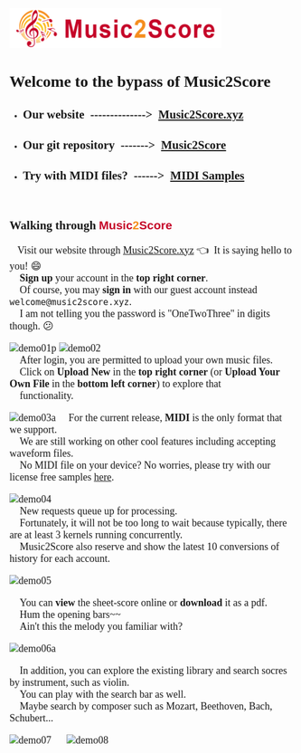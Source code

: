 <p> <a href="https://raw.githubusercontent.com/music2score/music2score/main/pages/images/navbar_logo.png" > 
<img  src="https://raw.githubusercontent.com/music2score/music2score/main/pages/images/navbar_logo.png"  alt="Logo"  width="auto"  height="70" style="text-align: center;"> </a> </p>

# <font face="Dubal Light">Welcome to the bypass of Music2Score

- ## Our website<font face="Calibri">&ensp;-------------->&ensp;[Music2Score.xyz](https://music2score.xyz)<font face="Dubal Light">

- ## Our git repository<font face="Calibri">&ensp;------->&ensp;[Music2Score](https://github.com/music2score/music2score)<font face="Dubal Light">

- ## Try with MIDI files?<font face="Calibri">&ensp;------>&ensp;[MIDI Samples](https://git.uwaterloo.ca/z7sheng/sprout/-/tree/master/music2score/samples)<font face="Dubal Light">

  &emsp;
  &emsp;
<!-- I am going to add a quick demo tonight... -->

## Walking through <font face="Arial"><font color="c50327">Music<font color="f58e1e">2<font color="c50327">Score</font></font></font>

&emsp;<font face="MV Boli" size=4>Visit our website through <font face="Calibri">[Music2Score.xyz](https://music2score.xyz) :point_left:<font face="MV Boli" size=4>&ensp;It is saying hello to you! :smile:  
&emsp;**Sign up** your account in the **top right corner**.  
&emsp;Of course, you may **sign in** with our guest account instead `welcome@music2score.xyz`.  
&emsp;I am not telling you the password is "OneTwoThree" in digits though. :confused:

![demo01p](../../data_repo/music2score/demo/01p.png)
![demo02](../../data_repo/music2score/demo/02.png)
&emsp;  
&emsp;After login, you are permitted to upload your own music files.  
&emsp;Click on **Upload New** in the **top right corner** (or **Upload Your Own File** in the **bottom left corner**) to explore that  
&emsp;functionality. 

![demo03a](../../data_repo/music2score/demo/03a.png)
&emsp;For the current release, **MIDI** is the only format that we support.  
&emsp;We are still working on other cool features including accepting waveform files.  
&emsp;No MIDI file on your device? No worries, please try with our license free samples [here](https://git.uwaterloo.ca/z7sheng/sprout/-/tree/master/music2score/samples).

![demo04](../../data_repo/music2score/demo/04.png)
&emsp;  
&emsp;New requests queue up for processing.  
&emsp;Fortunately, it will not be too long to wait because typically, there are at least 3 kernels running concurrently.  
&emsp;Music2Score also reserve and show the latest 10 conversions of history for each account. 

![demo05](../../data_repo/music2score/demo/05.png)
&emsp;

&emsp;You can **view** the sheet-score online or **download** it as a pdf.  
&emsp;Hum the opening bars~~ :musical_score::notes::notes::musical_note::notes:  
&emsp;Ain't this the melody you familiar with? :musical_keyboard::musical_keyboard:

![demo06a](../../data_repo/music2score/demo/06a.png)
&emsp;

&emsp;In addition, you can explore the existing library and search socres by instrument, such as violin.  
&emsp;You can play with the search bar as well.  
&emsp;Maybe search by composer such as Mozart, Beethoven, Bach, Schubert...

![demo07](../../data_repo/music2score/demo/07.png)
&emsp;
![demo08](../../data_repo/music2score/demo/08.png)
&emsp;